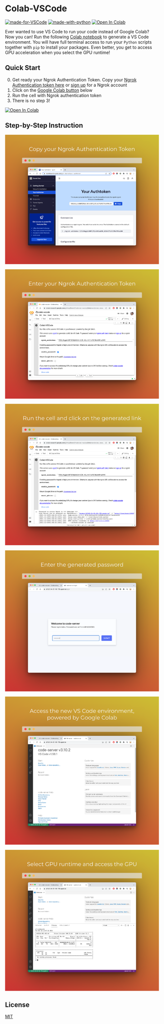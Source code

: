 # Colab-VSCode

[![made-for-VSCode](https://img.shields.io/badge/Made%20for-VSCode-1f425f.svg)](https://code.visualstudio.com/)
[![made-with-python](https://img.shields.io/badge/Made%20with-Python-1f425f.svg)](https://www.python.org/)
[![Open In Colab](https://colab.research.google.com/assets/colab-badge.svg)](https://colab.research.google.com/github/DerekChia/colab-vscode/blob/main/colab_vscode.ipynb)

Ever wanted to use VS Code to run your code instead of Google Colab? Now you can! Run the following [Colab notebook](https://colab.research.google.com/github/DerekChia/colab-vscode/blob/main/colab_vscode.ipynb) to generate a VS Code environment. You will have full terminal access to run your `Python` scripts together with `pip` to install your packages. Even better, you get to access GPU acceleration when you select the GPU runtime!

## Quick Start

0. Get ready your Ngrok Authentication Token. Copy your [Ngrok Authentication token here](https://dashboard.ngrok.com/get-started/your-authtoken) or [sign up](https://dashboard.ngrok.com/signup) for a Ngrok account
1. Click on the [Google Colab button](https://colab.research.google.com/github/DerekChia/colab-vscode/blob/main/colab_vscode.ipynb) below
2. Run the cell with Ngrok authentication token
3. There is no step 3!

[![Open In Colab](https://colab.research.google.com/assets/colab-badge.svg)](https://colab.research.google.com/github/DerekChia/colab-vscode/blob/main/colab_vscode.ipynb)

## Step-by-Step Instruction

![1](images/1.png)

![2](images/2.png)

![3](images/3.png)

![4](images/4.png)

![5](images/5.png)

![6](images/6.png)

## License

[MIT](LICENSE)
